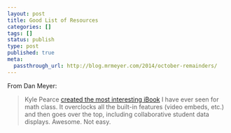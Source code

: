 ```yaml
---
layout: post
title: Good List of Resources
categories: []
tags: []
status: publish
type: post
published: true
meta:
  passthrough_url: http://blog.mrmeyer.com/2014/october-remainders/
---
```


From Dan Meyer:


>Kyle Pearce 
[created the most interesting iBook](http://tapintoteenminds.com/2014/09/20/free-pythagorean-theorem-ibook/) I have ever seen for math class. It overclocks all the built-in features (video embeds, etc.) and then goes over the top, including collaborative student data displays. Awesome. Not easy.
